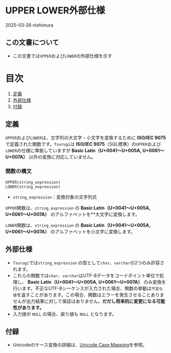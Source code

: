 # UPPER LOWER外部仕様

2025-03-26 nishimura

## この文書について

* この文書では`UPPER`および`LOWER`の外部仕様を示す

# 目次

1. [定義](#定義)
2. [外部仕様](#外部仕様)
3. [付録](#付録)

## 定義

`UPPER`および`LOWER`は、文字列の大文字・小文字を変換するために **ISO/IEC 9075** で定義された関数です。`Tsurugi`は **ISO/IEC 9075**（SQL標準）の`UPPER`および`LOWER`の仕様に準拠していますが **Basic Latin（U+0041～U+005A, U+0061～U+007A）** 以外の変換に対応していません。

### 関数の構文

```
UPPER(string_expression)
LOWER(string_expression)
```

* `string_expression`：変換対象の文字列式

`UPPER`関数は、`string_expression` の **Basic Latin（U+0041～U+005A, U+0061～U+007A）** のアルファベットを**大文字に変換します。

`LOWER`関数は、`string_expression` の **Basic Latin（U+0041～U+005A, U+0061～U+007A）** のアルファベットを小文字に変換します。

## 外部仕様

* `Tsurugi`では`string_expression` の型として`char`、`varchar`の2つのみ許容されます。
* これらの関数では`char`、`varchar`はUTF-8データをコードポイント単位で処理し、 **Basic Latin（U+0041～U+005A, U+0061～U+007A）** のみ変換を行います。不正なUTF-8シーケンスが入力された場合、関数の挙動は`不定な値`を返すことがあります。この場合、関数はエラーを発生させることありませんが出力結果に対して保証はありません。**だだし将来的に変更になる可能性があります。**
* 入力値が `NULL` の場合、戻り値も `NULL` となります。


## 付録

* Unicodeのケース変換の詳細は、[Unicode Case Mapping](https://unicode.org/charts/)を参照。


